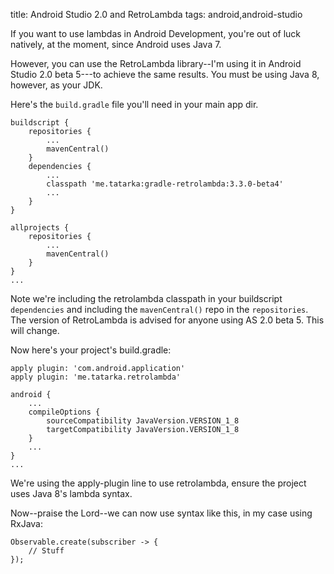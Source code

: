 title: Android Studio 2.0 and RetroLambda
tags: android,android-studio

If you want to use lambdas in Android Development, you're out of luck natively, at the moment, since Android uses Java 7.

However, you can use the RetroLambda library--I'm using it in Android Studio 2.0 beta 5---to achieve the same results. You must be using Java 8, however, as your JDK.

Here's the `build.gradle` file you'll need in your main app dir.

    buildscript {
        repositories {
            ...
            mavenCentral()
        }
        dependencies {
            ...
            classpath 'me.tatarka:gradle-retrolambda:3.3.0-beta4'
            ...
        }
    }
    
    allprojects {
        repositories {
            ...
            mavenCentral()
        }
    }
    ...

Note we're including the retrolambda classpath in your buildscript `dependencies` and including the `mavenCentral()` repo in the `repositories`. The version of RetroLambda is advised for anyone using AS 2.0 beta 5. This will change.

Now here's your project's build.gradle:

    apply plugin: 'com.android.application'
    apply plugin: 'me.tatarka.retrolambda'
    
    android {
        ...
        compileOptions {
            sourceCompatibility JavaVersion.VERSION_1_8
            targetCompatibility JavaVersion.VERSION_1_8
        }
        ...
    }
    ...
    
We're using the apply-plugin line to use retrolambda, ensure the project uses Java 8's lambda syntax.

Now--praise the Lord--we can now use syntax like this, in my case using RxJava:

    Observable.create(subscriber -> {
        // Stuff
    });
